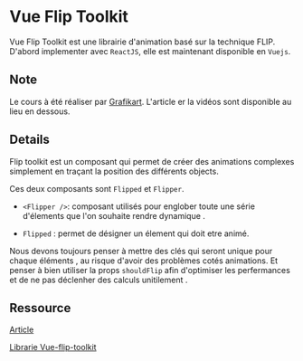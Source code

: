 # Vue Flip Toolkit

Vue Flip Toolkit est une librairie d'animation basé sur la technique FLIP.
D'abord implementer avec `ReactJS`, elle est maintenant disponible en `Vuejs`.

## Note

Le cours à été réaliser par [Grafikart](https://grafikart.fr). L'article er la vidéos sont disponible au lieu en dessous.

## Details

Flip toolkit est un composant qui permet de créer des animations complexes simplement en traçant la position des différents objects.

Ces deux composants sont `Flipped` et `Flipper`.

* `<Flipper />`: composant utilisés  pour englober toute une série d'élements que l'on souhaite rendre dynamique .

* `Flipped` : permet de désigner un élement qui doit etre animé.

Nous devons toujours penser à mettre des clés qui seront unique pour chaque éléments , au risque d'avoir des problèmes cotés animations. Et penser à bien utiliser la props `shouldFlip` afin d'optimiser les perfermances et de ne pas déclenher des calculs unitilement .


## Ressource

[Article](https://www.grafikart.fr/tutoriels/vue-flip-toolkit-1208)

[Librarie Vue-flip-toolkit](https://github.com/mattrothenberg/vue-flip-toolkit)
